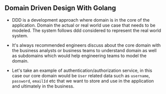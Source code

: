 ## Domain Driven Design With Golang
* DDD is a development approach where domain is in the core of the application. Domain the actual or real world use case that needs to be modeled. The system follows ddd considered to represent the real world system.

* It's always recommended engineers discuss about the core domain with the business analysts or business teams to understand domain as well as subdomains which would help engineering teams to model the domain.

* Let's take an example of authentication/authorization service, in this case our core domain would be `User` related data such as `username`, `password`, `emailId` etc that we want to store and use in the application and ultimately in the business.